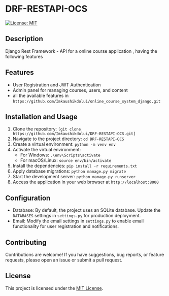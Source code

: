 # DRF-RESTAPI-OCS

[![License: MIT](https://img.shields.io/badge/License-MIT-yellow.svg)](https://opensource.org/licenses/MIT)

## Description
Django Rest Framework - API for a online course application , having the following features

## Features
- User Registration and JWT Authentication
- Admin panel for managing courses, users, and content
- all the available features in `https://github.com/Imkaushikdolui/online_course_system_django.git`

## Installation and Usage
1. Clone the repository: `[git clone https://github.com/Imkaushikdolui/DRF-RESTAPI-OCS.git]`
2. Navigate to the project directory: `cd DRF-RESTAPI-OCS`
3. Create a virtual environment: `python -m venv env`
4. Activate the virtual environment:
   - For Windows: `.\env\Scripts\activate`
   - For macOS/Linux: `source env/bin/activate`
5. Install the dependencies: `pip install -r requirements.txt`
6. Apply database migrations: `python manage.py migrate`
7. Start the development server: `python manage.py runserver`
8. Access the application in your web browser at `http://localhost:8000`

## Configuration
- Database: By default, the project uses an SQLite database. Update the `DATABASES` settings in `settings.py` for production deployment.
- Email: Modify the email settings in `settings.py` to enable email functionality for user registration and notifications.

## Contributing
Contributions are welcome! If you have suggestions, bug reports, or feature requests, please open an issue or submit a pull request.

## License
This project is licensed under the [MIT License](LICENSE).
